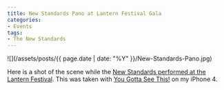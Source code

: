 ```yaml
---
title: New Standards Pano at Lantern Festival Gala
categories:
- Events
tags:
- The New Standards
---
```


![](/assets/posts/{{ page.date | date: "%Y" }}/New-Standards-Pano.jpg)
  



Here is a shot of the scene while the [New Standards performed at the Lantern Festival](/thingelstad/new-standards-at-lantern-festival-gala).
This was taken with [You Gotta See This!](http://www.boinx.com/seethis/) on my iPhone 4.
